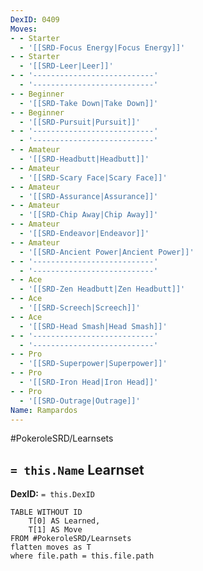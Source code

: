 ```yaml
---
DexID: 0409
Moves:
- - Starter
  - '[[SRD-Focus Energy|Focus Energy]]'
- - Starter
  - '[[SRD-Leer|Leer]]'
- - '---------------------------'
  - '---------------------------'
- - Beginner
  - '[[SRD-Take Down|Take Down]]'
- - Beginner
  - '[[SRD-Pursuit|Pursuit]]'
- - '---------------------------'
  - '---------------------------'
- - Amateur
  - '[[SRD-Headbutt|Headbutt]]'
- - Amateur
  - '[[SRD-Scary Face|Scary Face]]'
- - Amateur
  - '[[SRD-Assurance|Assurance]]'
- - Amateur
  - '[[SRD-Chip Away|Chip Away]]'
- - Amateur
  - '[[SRD-Endeavor|Endeavor]]'
- - Amateur
  - '[[SRD-Ancient Power|Ancient Power]]'
- - '---------------------------'
  - '---------------------------'
- - Ace
  - '[[SRD-Zen Headbutt|Zen Headbutt]]'
- - Ace
  - '[[SRD-Screech|Screech]]'
- - Ace
  - '[[SRD-Head Smash|Head Smash]]'
- - '---------------------------'
  - '---------------------------'
- - Pro
  - '[[SRD-Superpower|Superpower]]'
- - Pro
  - '[[SRD-Iron Head|Iron Head]]'
- - Pro
  - '[[SRD-Outrage|Outrage]]'
Name: Rampardos
---
```


#PokeroleSRD/Learnsets

## `= this.Name` Learnset

**DexID:** `= this.DexID`

```dataview
TABLE WITHOUT ID
    T[0] AS Learned,
    T[1] AS Move
FROM #PokeroleSRD/Learnsets
flatten moves as T
where file.path = this.file.path
```
